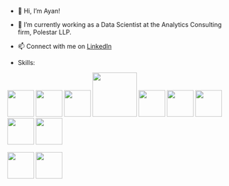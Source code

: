 - 👋 Hi, I’m Ayan!
 
- &#128188; I’m currently working as a Data Scientist at the Analytics Consulting firm, Polestar LLP. 

- 📫 Connect with me on  <a href="https://www.linkedin.com/in/ayan-s-57850a19b/">LinkedIn</a>

- Skills:

<a> <img width ='60px' src ='https://upload.wikimedia.org/wikipedia/commons/thumb/c/c3/Python-logo-notext.svg/1200px-Python-logo-notext.svg.png'> </a>
<a> <img width ='60px' src ='https://styles.redditmedia.com/t5_2qm6k/styles/communityIcon_dhjr6guc03x51.png?width=256&s=3e825b7205c7f497d4695028e358d26ee359f84b'> </a>
<a> <img width ='60px' src ='https://upload.wikimedia.org/wikipedia/commons/thumb/0/05/Scikit_learn_logo_small.svg/1200px-Scikit_learn_logo_small.svg.png'> </a>
<a> <img width ='100px' src ='https://i.redd.it/c6h7rok9c2v31.jpg'> </a>
<a> <img width ='60px' src ='https://user-images.githubusercontent.com/67586773/105040771-43887300-5a88-11eb-9f01-bee100b9ef22.png'> </a>
<a> <img width ='60px' src ='https://cdn-images-1.medium.com/max/1200/1*iDQvKoz7gGHc6YXqvqWWZQ.png'> </a>
<a> <img width ='60px' src ='https://res.cloudinary.com/apideck/image/upload/v1614063907/marketplaces/ckhg56iu1mkpc0b66vj7fsj3o/listings/abxnujenvxm9lx0orn4k.png'> </a>
<a> <img width ='60px' src ='https://upload.wikimedia.org/wikipedia/commons/thumb/b/b2/SCIPY_2.svg/1200px-SCIPY_2.svg.png'> </a>
<a> <img width ='60px' src ='https://blog.dataiku.com/hubfs/Dataiku-Logo.jpg'> </a>

<a> <img width ='60px' src ='https://upload.wikimedia.org/wikipedia/commons/thumb/e/e0/Git-logo.svg/1280px-Git-logo.svg.png'> </a>
<a> <img width ='60px' src ='https://mpng.subpng.com/20181110/vfu/kisspng-power-bi-business-intelligence-microsoft-azure-mic-office-365-d-nieuwe-cloud-omgeving-dynamics-on-5be7b364c21ac6.3427992715419113967951.jpg'> </a>


<!---
ayanatherate/ayanatherate is a ✨ special ✨ repository because its `README.md` (this file) appears on your GitHub profile.
You can click the Preview link to take a look at your changes.
--->
